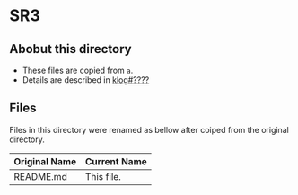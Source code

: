 # SR3
## Abobut this directory

- These files are copied from ``` a ```.
- Details are described in [klog#????](http://klog.icrr.u-tokyo.ac.jp/osl/?r=)

## Files

Files in this directory were renamed as bellow after coiped from the original directory.

|Original Name| Current Name|
|:---|:---|
|README.md|This file.|
